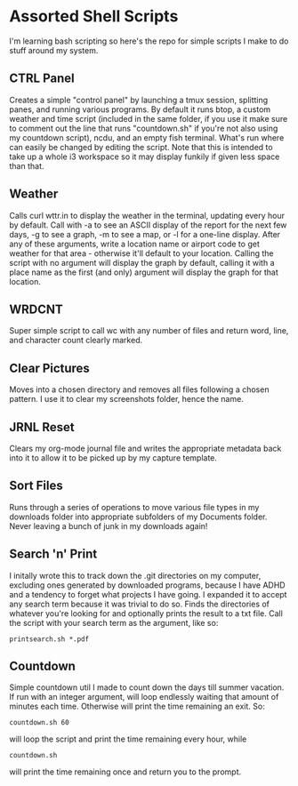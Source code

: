 # Assorted Shell Scripts
I'm learning bash scripting so here's the repo for simple scripts I make to do stuff around my system.

## CTRL Panel
Creates a simple "control panel" by launching a tmux session, splitting panes, and running various programs. By default it runs btop, a custom weather and time script (included in the same folder, if you use it make sure to comment out the line that runs "countdown.sh" if you're not also using my countdown script), ncdu, and an empty fish terminal. What's run where can easily be changed by editing the script. Note that this is intended to take up a whole i3 workspace so it may display funkily if given less space than that. 

## Weather
Calls curl wttr.in to display the weather in the terminal, updating every hour by default. Call with -a to see an ASCII display of the report for the next few days, -g to see a graph, -m to see a map, or -l for a one-line display. After any of these arguments, write a location name or airport code to get weather for that area - otherwise it'll default to your location. Calling the script with no argument will display the graph by default, calling it with a place name as the first (and only) argument will display the graph for that location.

## WRDCNT
Super simple script to call wc with any number of files and return word, line, and character count clearly marked.

## Clear Pictures
Moves into a chosen directory and removes all files following a chosen pattern. I use it to clear my screenshots folder, hence the name.

## JRNL Reset
Clears my org-mode journal file and writes the appropriate metadata back into it to allow it to be picked up by my capture template.

## Sort Files
Runs through a series of operations to move various file types in my downloads folder into appropriate subfolders of my Documents folder. Never leaving a bunch of junk in my downloads again!

## Search 'n' Print
I initally wrote this to track down the .git directories on my computer, excluding ones generated by downloaded programs, because I have ADHD and a tendency to forget what projects I have going. I expanded it to accept any search term because it was trivial to do so. Finds the directories of whatever you're looking for and optionally prints the result to a txt file. Call the script with your search term as the argument, like so:
```
printsearch.sh *.pdf
```
## Countdown
Simple countdown util I made to count down the days till summer vacation. If run with an integer argument, will loop endlessly waiting that amount of minutes each time. Otherwise will print the time remaining an exit. So:
```
countdown.sh 60
```
will loop the script and print the time remaining every hour, while
```
countdown.sh
```
will print the time remaining once and return you to the prompt.

